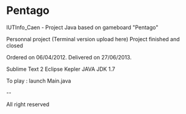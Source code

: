 Pentago
=======

IUTInfo_Caen - Project Java based on gameboard "Pentago" 

Personnal project (Terminal version upload here)
Project finished and closed

Ordered on 06/04/2012.
Delivered on 27/06/2013.

Sublime Text 2
Eclipse Kepler
JAVA JDK 1.7


To play : launch Main.java



--

All right reserved


